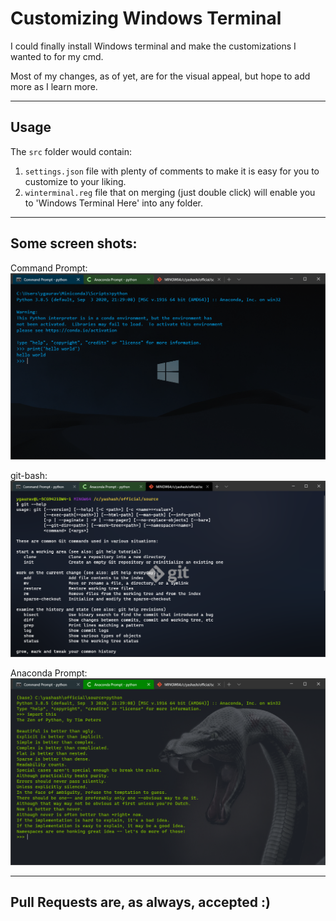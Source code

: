 # Customizing Windows Terminal

I could finally install Windows terminal and make the customizations I wanted to for my cmd.

Most of my changes, as of yet, are for the visual appeal, but hope to add more as I learn more.

---

## Usage

The `src` folder would contain:
1. `settings.json` file with plenty of comments to make it is easy for you to customize to your liking.
2. `winterminal.reg` file that on merging (just double click) will enable you to 'Windows Terminal Here' into any folder.

---

## Some screen shots:

Command Prompt:
![Command Prompt Screenshot](screenshots\cmd.png)

git-bash:
![Git Bash Screenshot](screenshots\git-bash.png)


Anaconda Prompt:
![Anaconda Prompt Screenshot](screenshots\conda.png)

---

## Pull Requests are, as always, accepted :)
